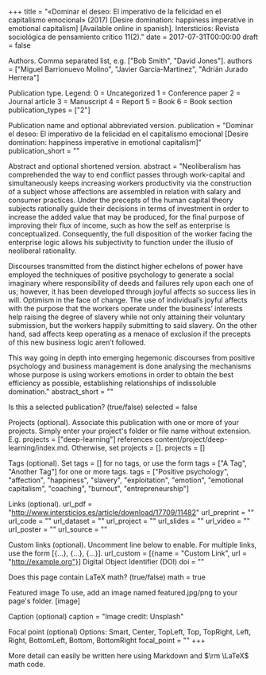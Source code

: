 +++ title = "«Dominar el deseo: El imperativo de la felicidad en el capitalismo emocional» (2017) [Desire domination: happiness imperative in emotional capitalism] [Available online in spanish]. Intersticios: Revista sociológica de pensamiento crítico 11(2)." date = 2017-07-31T00:00:00 draft = false

Authors. Comma separated list, e.g. ["Bob Smith", "David Jones"].
authors = ["Miguel Barrionuevo Molino", "Javier García-Martínez", "Adrián Jurado Herrera"]

Publication type.
Legend:
0 = Uncategorized
1 = Conference paper
2 = Journal article
3 = Manuscript
4 = Report
5 = Book
6 = Book section
publication_types = ["2"]

Publication name and optional abbreviated version.
publication = "Dominar el deseo: El imperativo de la felicidad en el capitalismo emocional [Desire domination: happiness imperative in emotional capitalism]" publication_short = ""

Abstract and optional shortened version.
abstract = "Neoliberalism has comprehended the way to end conflict passes through work-capital and simultaneously keeps increasing workers productivity via the construction of a subject whose affections are assembled in relation with salary and consumer practices. Under the precepts of the human capital theory subjects rationally guide their decisions in terms of investment in order to increase the added value that may be produced, for the final purpose of improving their flux of income, such as how the self as enterprise is conceptualized. Consequently, the full disposition of the worker facing the enterprise logic allows his subjectivity to function under the illusio of neoliberal rationality.

Discourses transmitted from the distinct higher echelons of power have employed the techniques of positive psychology to generate a social imaginary where responsibility of deeds and failures rely upon each one of us; however, it has been developed through joyful affects so success lies in will. Optimism in the face of change. The use of individual’s joyful affects with the purpose that the workers operate under the business’ interests help raising the degree of slavery while not only attaining their voluntary submission, but the workers happily submitting to said slavery. On the other hand, sad affects keep operating as a menace of exclusion if the precepts of this new business logic aren’t followed.

This way going in depth into emerging hegemonic discourses from positive psychology and business management is done analysing the mechanisms whose purpose is using workers emotions in order to obtain the best efficiency as possible, establishing relationships of indissoluble domination." abstract_short = ""

Is this a selected publication? (true/false)
selected = false

Projects (optional).
Associate this publication with one or more of your projects.
Simply enter your project's folder or file name without extension.
E.g. projects = ["deep-learning"] references
content/project/deep-learning/index.md.
Otherwise, set projects = [].
projects = []

Tags (optional).
Set tags = [] for no tags, or use the form tags = ["A Tag", "Another Tag"] for one or more tags.
tags = ["Positive psychology", "affection", "happiness", "slavery", "exploitation", "emotion", "emotional capitalism", "coaching",
"burnout", "entrepreneurship"]

Links (optional).
url_pdf = "http://www.intersticios.es/article/download/17709/11482" url_preprint = "" url_code = "" url_dataset = "" url_project = "" url_slides = "" url_video = "" url_poster = "" url_source = ""

Custom links (optional).
Uncomment line below to enable. For multiple links, use the form [{...}, {...}, {...}].
url_custom = [{name = "Custom Link", url = "http://example.org"}]
Digital Object Identifier (DOI)
doi = ""

Does this page contain LaTeX math? (true/false)
math = true

Featured image
To use, add an image named featured.jpg/png to your page's folder.
[image]

Caption (optional)
caption = "Image credit: Unsplash"

Focal point (optional)
Options: Smart, Center, TopLeft, Top, TopRight, Left, Right, BottomLeft, Bottom, BottomRight
focal_point = "" +++

More detail can easily be written here using Markdown and $\rm \LaTeX$ math code.
